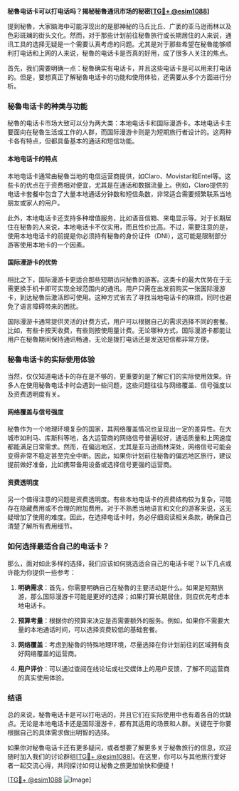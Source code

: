 **秘魯电话卡可以打电话吗？揭秘秘魯通讯市场的秘密[[TG💪+ @esim1088](https://t.me/s/esim1088)]**

提到秘魯，大家脑海中可能浮现出的是那神秘的马丘比丘、广袤的亚马逊雨林以及色彩斑斓的街头文化。然而，对于那些计划前往秘魯旅行或长期居住的人来说，通讯工具的选择无疑是一个需要认真考虑的问题。尤其是对于那些希望在秘魯能够顺利打电话和上网的人来说，秘魯的电话卡是否真的好用，成了很多人关注的焦点。

首先，我们需要明确一点：秘魯确实有电话卡，并且这些电话卡是可以用来打电话的。但是，要想真正了解秘魯电话卡的功能和使用体验，还需要从多个方面进行分析。

### 秘魯电话卡的种类与功能

秘魯的电话卡市场大致可以分为两大类：本地电话卡和国际漫游卡。本地电话卡主要面向在秘魯生活或工作的人群，而国际漫游卡则是为短期旅行者设计的。这两种卡各有特点，但都具备基本的通话和短信功能。

#### 本地电话卡的特点

本地电话卡通常由秘魯当地的电信运营商提供，如Claro、Movistar和Entel等。这些卡的优点在于资费相对便宜，尤其是在通话和数据流量上。例如，Claro提供的电话卡套餐中包含了大量本地通话分钟数和短信条数，非常适合需要频繁联系当地朋友或家人的用户。

此外，本地电话卡还支持多种增值服务，比如语音信箱、来电显示等。对于长期居住在秘魯的人来说，本地电话卡不仅实用，而且性价比高。不过，需要注意的是，使用本地电话卡的前提是你必须持有秘魯的身份证件（DNI），这可能是限制部分游客使用本地卡的一个因素。

#### 国际漫游卡的优势

相比之下，国际漫游卡更适合那些短期访问秘魯的游客。这类卡的最大优势在于无需更换手机卡即可实现全球范围内的通讯。用户只需在出发前购买一张国际漫游卡，到达秘魯后激活即可使用。这种方式省去了寻找当地电话卡的麻烦，同时也避免了语言障碍带来的困扰。

国际漫游卡通常提供灵活的计费方式，用户可以根据自己的需求选择不同的套餐。比如，有些卡按天收费，有些则按使用量计费。无论哪种方式，国际漫游卡都能让用户在秘魯期间保持通讯畅通，无论是拨打电话还是发送短信都非常方便。

### 秘魯电话卡的实际使用体验

当然，仅仅知道电话卡的存在是不够的，更重要的是了解它们的实际使用效果。许多人在使用秘魯电话卡时会遇到一些问题，这些问题往往与网络覆盖、信号强度以及资费透明度有关。

#### 网络覆盖与信号强度

秘魯作为一个地理环境复杂的国家，其网络覆盖情况也呈现出一定的差异性。在大城市如利马、库斯科等地，各大运营商的网络信号普遍较好，通话质量和上网速度都能满足日常需求。然而，在偏远地区，尤其是亚马逊雨林深处，网络信号可能会变得非常不稳定甚至完全中断。因此，如果你计划前往秘魯的偏远地区旅行，建议提前做好准备，比如携带备用设备或选择信号更强的运营商。

#### 资费透明度

另一个值得注意的问题是资费透明度。有些本地电话卡的资费结构较为复杂，可能存在隐藏费用或不合理的附加费用。对于不熟悉当地语言和文化的游客来说，这无疑增加了使用的难度。因此，在选择电话卡时，务必仔细阅读相关条款，确保自己清楚了解所有费用细节。

### 如何选择最适合自己的电话卡？

那么，面对如此多样的选择，我们应该如何挑选适合自己的电话卡呢？以下几点或许能为你提供一些参考：

1. **明确需求**：首先，你需要明确自己在秘魯的主要活动是什么。如果是短期旅游，那么国际漫游卡可能是更好的选择；如果打算长期居住，则应优先考虑本地电话卡。
   
2. **预算考量**：根据你的预算来决定是否需要额外的服务。例如，如果你不需要大量的本地通话时间，可以选择资费较低的基础套餐。

3. **网络覆盖**：考虑到秘魯的特殊地理环境，尽量选择在你计划前往的区域拥有良好网络覆盖的运营商。

4. **用户评价**：可以通过查阅在线论坛或社交媒体上的用户反馈，了解不同运营商的真实使用体验。

### 结语

总的来说，秘魯电话卡是可以打电话的，并且它们在实际使用中也有着各自的优缺点。无论是本地电话卡还是国际漫游卡，都有其适用的场景和人群。关键在于你要根据自己的具体需求做出明智的选择。

如果你对秘魯电话卡还有更多疑问，或者想要了解更多关于秘魯旅行的信息，欢迎随时加入我们的讨论群组[[TG💪+ @esim1088](https://t.me/s/esim1088)]。在这里，你可以与其他旅行爱好者一起交流心得，共同探讨如何让秘魯之旅更加愉快和便捷！

[[TG💪+ @esim1088](https://t.me/s/esim1088) ![Image](https://i.postimg.cc/4NQfJmqS/Snipaste-2025-05-13-00-14-12.png)]